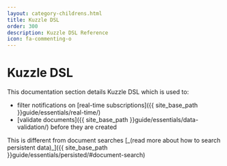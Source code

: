 ```yaml
---
layout: category-childrens.html
title: Kuzzle DSL
order: 300
description: Kuzzle DSL Reference
icon: fa-commenting-o
---
```


# Kuzzle DSL

This documentation section details Kuzzle DSL which is used to:
- filter notifications on [real-time subscriptions]({{ site_base_path }}guide/essentials/real-time/)
- [validate documents]({{ site_base_path }}guide/essentials/data-validation/) before they are created


<aside class="notice">
This is different from document searches [_(read more about how to search persistent data)_]({{ site_base_path }}guide/essentials/persisted/#document-search)
</aside>
